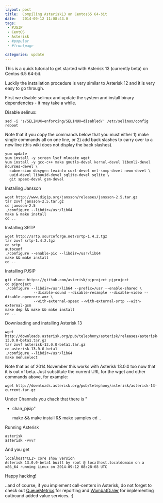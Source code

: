 ```yaml
---
layout: post
title:  Compiling Asterisk13 on Centos65 64-bit
date:   2014-09-12 11:08:43.0
tags:
 - PJSIP
 - CentOS
 - Asterisk
 - #popular
 - #frontpage

categories: update
---
```


This is a quick tutorial to get started with Asterisk 13 (currently beta) on Centos 6.5 64-bit.

Luckily the installation procedure is very similar to Asterisk 12 and it is very easy to go through.


First we disable selinux and update the system and install binary dependencies - it may take a while.

Disable selinux:
    
    sed -i 's/SELINUX=enforcing/SELINUX=disabled/' /etc/selinux/config
    reboot


Note that if you copy the commands below that you must either 1) make single commands all on one line, or 2) add back slashes to carry over to a new line (this wiki does not display the back slashes).

    
    yum update
    yum install -y screen lsof mlocate wget
    yum install -y gcc-c++ make gnutls-devel kernel-devel libxml2-devel ncurses-devel \
      subversion doxygen texinfo curl-devel net-snmp-devel neon-devel \
      uuid-devel libuuid-devel sqlite-devel sqlite \
      git speex-devel gsm-devel


Installing Jansson

    
    wget http://www.digip.org/jansson/releases/jansson-2.5.tar.gz
    tar zxvf jansson-2.5.tar.gz
    cd jansson-2.5
    ./configure --libdir=/usr/lib64
    make & make install
    cd ..


Installing SRTP

    
    wget http://srtp.sourceforge.net/srtp-1.4.2.tgz
    tar zxvf srtp-1.4.2.tgz
    cd srtp
    autoconf
    ./configure --enable-pic --libdir=/usr/lib64
    make && make install
    cd ..


Installing PJSIP

    
    git clone https://github.com/asterisk/pjproject pjproject
    cd pjproject
    ./configure --libdir=/usr/lib64 --prefix=/usr --enable-shared \
                 --disable-sound --disable-resample --disable-video --disable-opencore-amr \
                 --with-external-speex --with-external-srtp --with-external-gsm 
    make dep && make && make install
    cd ..


Downloading and installing Asterisk 13

    
    wget http://downloads.asterisk.org/pub/telephony/asterisk/releases/asterisk-13.0.0-beta1.tar.gz
    tar zxvf asterisk-13.0.0-beta1.tar.gz
    cd asterisk-13.0.0-beta1
    ./configure --libdir=/usr/lib64
    make menuselect


Note that as of 2014 November this works with Asterisk 13.0.0 too now that it is out of beta. Just substitute the current URL for the wget and other commands above, for example:
    
    wget http://downloads.asterisk.org/pub/telephony/asterisk/asterisk-13-current.tar.gz


Under Channels you chack that there is  "
* chan_pjsip"

    
    make &&  make install &&  make samples
    cd ..


Running Asterisk

    
    asterisk 
    asterisk -vvvr


And you get

    
    localhost*CLI> core show version
    Asterisk 13.0.0-beta1 built by root @ localhost.localdomain on a x86_64 running Linux on 2014-09-12 08:28:08 UTC


Happy hacking!

..and of course, if you implement call-centers in Asterisk, do not forget to check out [QueueMetrics](http://queuemetrics.com) for reporting and [WombatDialer](http://wombatdialer.com) for implementing outbound added value services. :)
